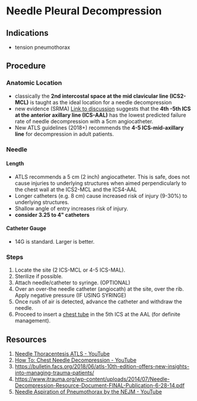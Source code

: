 # Needle Pleural Decompression
## Indications
- tension pneumothorax

## Procedure
### Anatomic Location
- classically the **2nd intercostal space at the mid clavicular line (ICS2-MCL)** is taught as the ideal location for a needle decompression
- new evidence (SRMA) [Link to discussion](https://rebelem.com/what-is-the-best-anatomic-location-for-needle-thoracostomy/) suggests that the **4th -5th ICS at the anterior axillary line (ICS-AAL)** has the lowest predicted failure rate of needle decompression with a 5cm angiocatheter.
- New ATLS guidelines (2018+) recommends the **4-5 ICS-mid-axillary line** for decompression in adult patients.

### Needle
#### Length
- ATLS recommends a 5 cm (2 inch) angiocatheter. This is safe, does not cause injuries to underlying structures when aimed perpendicularly to the chest wall at the ICS2-MCL and the ICS4-AAL
- Longer catheters (e.g. 8 cm) cause increased risk of injury (9-30%) to underlying structures.
- Shallow angle of entry increases risk of injury.
- **consider 3.25 to 4" catheters**

#### Catheter Gauge
- 14G is standard. Larger is better.

### Steps
1. Locate the site (2 ICS-MCL or 4-5 ICS-MAL).
2. Sterilize if possible.
3. Attach needle/catheter to syringe. (OPTIONAL)
4. Over an over-the needle catheter (angiocath) at the site, over the rib. Apply negative pressure (IF USING SYRINGE)
5. Once rush of air is detected, advance the catheter and withdraw the needle.
6. Proceed to insert a [chest tube](Chest%20Tubes.md) in the 5th ICS at the AAL (for definite management).

## Resources
1. [Needle Thoracentesis ATLS - YouTube](https://www.youtube.com/watch?v=sJ5eCDEcyKI)
2. [How To: Chest Needle Decompression - YouTube](https://www.youtube.com/watch?v=1AlFaLuuPVs)
3. https://bulletin.facs.org/2018/06/atls-10th-edition-offers-new-insights-into-managing-trauma-patients/
4. https://www.itrauma.org/wp-content/uploads/2014/07/Needle-Decompression-Resource-Document-FINAL-Publication-6-28-14.pdf
4. [Needle Aspiration of Pneumothorax by the NEJM - YouTube](https://www.youtube.com/watch?v=j_UGBS-Kp2I)
